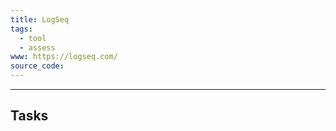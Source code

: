 ```yaml
---
title: LogSeq
tags:
  - tool
  - assess
www: https://logseq.com/
source_code:
---
```

---

## Tasks

